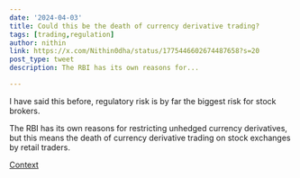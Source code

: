 ```yaml
---
date: '2024-04-03'
title: Could this be the death of currency derivative trading? 
tags: [trading,regulation]
author: nithin
link: https://x.com/Nithin0dha/status/1775446602674487658?s=20
post_type: tweet
description: The RBI has its own reasons for...

---
```


I have said this before, regulatory risk is by far the  biggest risk for stock brokers. 

The RBI has its own reasons for restricting unhedged currency derivatives,  but this means the death of currency derivative trading on stock exchanges by retail traders.

[Context](https://x.com/zerodhaonline/status/1775443267204546829?s=20)
